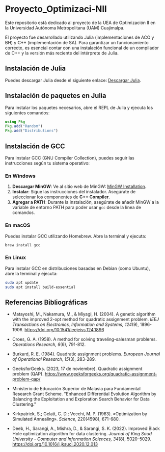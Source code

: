# Proyecto_Optimizaci-NII

Este repositorio está dedicado al proyecto de la UEA de Optimización II en la Universidad Autónoma Metropolitana (UAM) Cuajimalpa.

El proyecto fue desarrollado utilizando Julia (implementaciones de ACO y BH) y C++ (implementación de SA). Para garantizar un funcionamiento correcto, es esencial contar con una instalación funcional de un compilador de C++ y la versión más reciente del intérprete de Julia.

## Instalación de Julia

Puedes descargar Julia desde el siguiente enlace: [Descargar Julia](https://julialang.org/downloads/).

## Instalación de paquetes en Julia

Para instalar los paquetes necesarios, abre el REPL de Julia y ejecuta los siguientes comandos:

```julia
using Pkg
Pkg.add("Random")
Pkg.add("Distributions")
```

## Instalación de GCC

Para instalar GCC (GNU Compiler Collection), puedes seguir las instrucciones según tu sistema operativo:

### En Windows

1. **Descargar MinGW**: Ve al sitio web de MinGW: [MinGW Installation](https://sourceforge.net/projects/mingw/).
2. **Instalar**: Sigue las instrucciones del instalador. Asegúrate de seleccionar los componentes de **C++ Compiler**.
3. **Agregar a PATH**: Durante la instalación, asegúrate de añadir MinGW a la variable de entorno PATH para poder usar `gcc` desde la línea de comandos.

### En macOS

Puedes instalar GCC utilizando Homebrew. Abre la terminal y ejecuta:

```bash
brew install gcc
```

### En Linux

Para instalar GCC en distribuciones basadas en Debian (como Ubuntu), abre la terminal y ejecuta:

```bash
sudo apt update
sudo apt install build-essential
```

## Referencias Bibliográficas

- Matayoshi, M., Nakamura, M., & Miyagi, H. (2004). A genetic algorithm with the improved 2-opt method for quadratic assignment problem. *IEEJ Transactions on Electronics, Information and Systems, 124*(9), 1896-1906. https://doi.org/10.1541/ieejeiss.124.1896

- Croes, G. A. (1958). A method for solving traveling-salesman problems. *Operations Research, 6*(6), 791-812.

- Burkard, R. E. (1984). Quadratic assignment problems. *European Journal of Operational Research, 15*(3), 283-289.

- GeeksforGeeks. (2023, 17 de noviembre). Quadratic assignment problem (QAP). https://www.geeksforgeeks.org/quadratic-assignment-problem-qap/

- Ministerio de Educación Superior de Malasia para Fundamental Research Grant Scheme. "Enhanced Differential Evolution Algorithm by Balancing the Exploitation and Exploration Search Behavior for Data Clustering."

- Kirkpatrick, S.; Gelatt, C. D.; Vecchi, M. P. (1983). «Optimization by Simulated Annealing». *Science*, 220(4598), 671-680.

- Deeb, H., Sarangi, A., Mishra, D., & Sarangi, S. K. (2022). Improved Black Hole optimization algorithm for data clustering. *Journal of King Saud University - Computer and Information Sciences, 34*(8), 5020–5029. https://doi.org/10.1016/j.jksuci.2020.12.013
